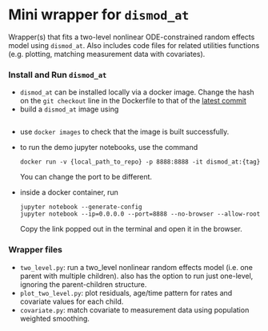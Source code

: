 # Mini wrapper for `dismod_at`

Wrapper(s) that fits a two-level nonlinear ODE-constrained random effects model using `dismod_at`.
Also includes code files for related utilities functions (e.g. plotting, matching measurement data with covariates).

### Install and Run `dismod_at`
* `dismod_at` can be installed locally via a docker image.
   Change the hash on the `git checkout` line in the Dockerfile to that of the
   [latest commit](https://github.com/bradbell/dismod_at/commits/master)
*  build a `dismod_at` image using
  ```docker build -t dismod_at:{tag} {path_to_docker_file}
  ```
*  use `docker images` to check that the image is built successfully.
*  to run the demo jupyter notebooks, use the command
   ```
   docker run -v {local_path_to_repo} -p 8888:8888 -it dismod_at:{tag}
   ```
   You can change the port to be different.

* inside a docker container, run
  ```
  jupyter notebook --generate-config
  jupyter notebook --ip=0.0.0.0 --port=8888 --no-browser --allow-root
  ```
  Copy the link popped out in the terminal and open it in the browser.

### Wrapper files

* `two_level.py`: run a two_level nonlinear random effects model (i.e. one parent
   with multiple children). also has the option to run just one-level,
   ignoring the parent-children structure.
* `plot_two_level.py`: plot residuals, age/time pattern for rates and covariate values for each   child.
* `covariate.py`: match covariate to measurement data using population weighted smoothing.
